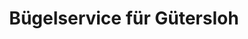 ---
title: "Bügelservice für Gütersloh"
url: /guetersloh/buegelservice-fuer-guetersloh/
shop: Wäscherei
---